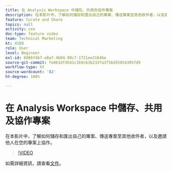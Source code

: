 ```yaml
---
title: 在 Analysis Workspace 中儲存、共用及協作專案
description: 在本影片中，了解如何儲存和匯出自己的專案、傳送專案至其他收件者，以及邀請他人在您的專案上協作。
feature: Curate and Share
topics: null
activity: use
doc-type: feature video
team: Technical Marketing
kt: 4108
role: User
level: Beginner
exl-id: 6086f4b7-e8a7-4b04-90c7-1721ee31646e
source-git-commit: fe861dfd541c1b9cb3b233fa3f56d55054305fd9
workflow-type: ht
source-wordcount: '82'
ht-degree: 100%

---
```


# 在 Analysis Workspace 中儲存、共用及協作專案

在本影片中，了解如何儲存和匯出自己的專案、傳送專案至其他收件者，以及邀請他人在您的專案上協作。

>[!VIDEO](https://video.tv.adobe.com/v/30993/?quality=12)

如需詳細資訊，請查看[文件](https://experienceleague.adobe.com/docs/analytics/analyze/analysis-workspace/curate-share/send-schedule-files.html?lang=zh-Hant)。
